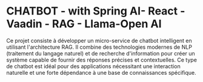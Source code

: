 <h1>CHATBOT - with Spring AI- React - Vaadin - RAG - Llama-Open AI</h1>

<p>Ce projet consiste à développer un micro-service de chatbot intelligent en utilisant l'architecture RAG. Il combine des technologies modernes de NLP (traitement du langage naturel) et de recherche d'information pour créer un système capable de fournir des réponses précises et contextuelles. Ce type de chatbot est idéal pour des applications nécessitant une interaction naturelle et une forte dépendance à une base de connaissances spécifique.</p>